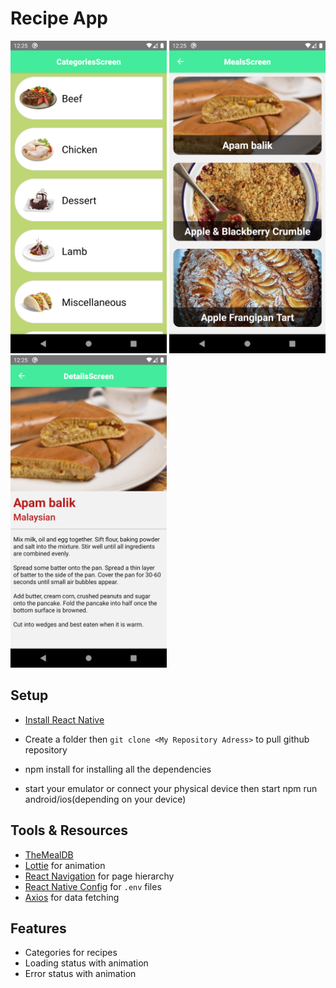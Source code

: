 # Recipe App

<img src="image/Categories.png" height="500"> <img src="image/Meals.png" height="500"> <img src="image/Details.png" height="500">

## Setup

- [Install React Native](https://reactnative.dev/docs/environment-setup)

- Create a folder then `git clone <My Repository Adress>` to pull github repository

- npm install for installing all the dependencies

- start your emulator or connect your physical device then start npm run android/ios(depending on your device)

## Tools & Resources

- [TheMealDB](https://www.themealdb.com/api.php)
- [Lottie](https://github.com/lottie-react-native/lottie-react-native) for animation
- [React Navigation](https://reactnavigation.org/) for page hierarchy
- [React Native Config](https://github.com/luggit/react-native-config) for `.env` files
- [Axios](https://github.com/axios/axios) for data fetching

## Features

- Categories for recipes
- Loading status with animation
- Error status with animation
